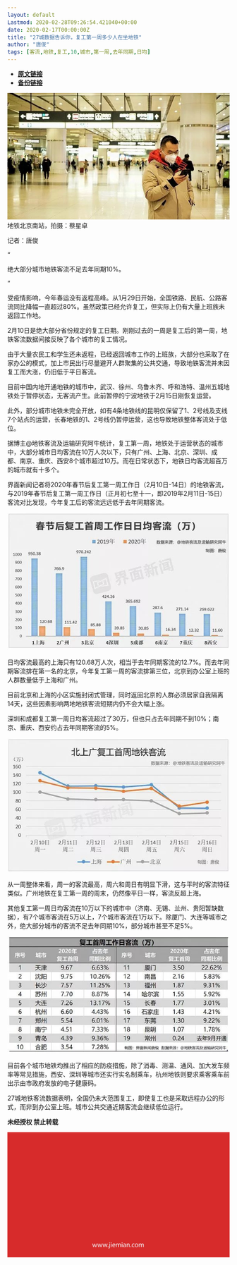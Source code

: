```yaml
---
layout: default
Lastmod: 2020-02-28T09:26:54.421040+00:00
date: 2020-02-17T00:00:00Z
title: "27城数据告诉你，复工第一周多少人在坐地铁"
author: "唐俊"
tags: [客流,地铁,复工,10,城市,第一周,去年同期,日均]
---
```


* [**原文链接**](http://mp.weixin.qq.com/s?__biz=MjM5NTE0ODc2Nw==&mid=2650463642&idx=1&sn=c1a93163e5db51a323962632ba4b083a&chksm=bef29b2a8985123ce0d8c381cb9dc03952b60cfa4584367a1f49e1542b795835cdce19bfd5ed#rd)
* [**备份链接**](http://archive.today/gkj9A)


![](/images/post/576dcfa1c707377d931a01645f16fbc2.jpg)地铁北京南站，拍摄：蔡星卓

记者：唐俊

“

  

绝大部分城市地铁客流不足去年同期10%。

  

”

受疫情影响，今年春运没有返程高峰。从1月29日开始，全国铁路、民航、公路客流同比降幅一直超过80%。虽然政策已经允许复工，但实际上仍有大量上班族未返回工作地。  

2月10日是绝大部分省份规定的复工日期。刚刚过去的一周是复工后的第一周，地铁客流数据间接反映了各个城市的复工情况。

由于大量农民工和学生还未返程，已经返回城市工作的上班族，大部分也采取了在家办公的模式，加上市民出行尽量避开人群聚集的公共交通，导致地铁客流并未因复工而大涨，仍旧低于平日客流。

目前中国内地开通地铁的城市中，武汉、徐州、乌鲁木齐、呼和浩特、温州五城地铁处于暂停状态，无客流产生。此前暂停的宁波地铁于2月15日刚恢复运营。

此外，部分城市地铁未完全开放，如有4条地铁线的昆明仅保留了1、2号线及支线7个站点的运营，长春地铁的1、2号线仍暂停运营，这也导致地铁整体客流处于低位。

据博主@地铁客流及运输研究阿牛统计，复工第一周，地铁处于运营状态的城市中，大部分城市日均客流在10万人次以下，只有广州、上海、北京、深圳、成都、南京、重庆、西安8个城市超过10万。而在日常状态下，地铁日均客流超百万的城市就有十多个。

界面新闻记者将2020年春节后复工第一周工作日（2月10日-14日）的地铁客流，与2019年春节后复工第一周工作日（正月初七至十一，即2019年2月11日-15日）客流对比发现，今年复工后的客流远远低于去年同期客流。

![](/images/post/4cba41524faaea8382ef29733bb4a9ca.jpg)

日均客流最高的上海只有120.68万人次，相当于去年同期客流的12.7%。而去年同期客流排在第一名的北京，今年复工第一周的客流排第三位，北京到办公室上班的人群数量低于上海和广州。

目前北京和上海的小区实施封闭式管理，同时返回北京的人群必须居家自我隔离14天，这些因素影响两地地铁客流短期内仍不会大幅上涨。

深圳和成都复工第一周日均客流超过了30万，但也只占去年同期不到10%；南京、重庆、西安约占去年同期客流的5%。

![](/images/post/1ed5aac221f03ed285aa4400cd497a1b.jpg)

从一周整体来看，周一的客流最高，周六和周日有明显下滑，这与平时的客流特征类似。广州地铁在复工第一周的周末，仍然像平日一样，客流反超上海。

其他复工第一周日均客流在10万以下的城市中（济南、无锡、兰州、贵阳暂缺数据），有7个城市客流在5万以上，7个城市客流在1万以下。除厦门、大连等城市之外，绝大部分城市的客流不足去年同期10%，部分城市甚至不足5%。

![](/images/post/ea10211c6fde658eab4fdcd363f86281.jpg)

目前各个城市地铁均推出了相应的防疫措施，除了消毒、测温、通风、加大发车频率等常见措施，西安、深圳等城市还实行实名制乘车，杭州地铁则要求乘客乘车前出示由市政府发放的电子健康码。

27城地铁客流数据表明，全国仍未大范围复工，即使复工也是采取远程办公的形式，而非到办公室上班。城市公共交通近期客流会继续低位运行。

  

**未经授权 禁止转载**

  

  

![](/images/post/3ef9527fd7edfb43b0c70486c7a956af.jpg)

